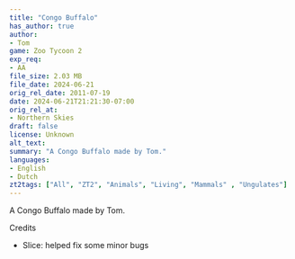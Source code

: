 ```yaml
---
title: "Congo Buffalo"
has_author: true
author: 
- Tom
game: Zoo Tycoon 2
exp_req: 
- AA
file_size: 2.03 MB
file_date: 2024-06-21
orig_rel_date: 2011-07-19
date: 2024-06-21T21:21:30-07:00
orig_rel_at: 
- Northern Skies
draft: false
license: Unknown
alt_text: 
summary: "A Congo Buffalo made by Tom."
languages:
- English
- Dutch
zt2tags: ["All", "ZT2", "Animals", "Living", "Mammals" , "Ungulates"]
---
```


A Congo Buffalo made by Tom.

Credits

- Slice: helped fix some minor bugs